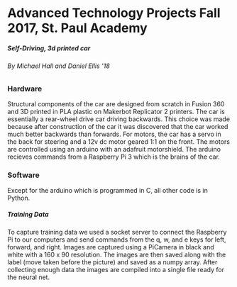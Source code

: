 # Advanced Technology Projects Fall 2017, St. Paul Academy

##### Self-Driving, 3d printed car

###### By Michael Hall and Daniel Ellis '18

### Hardware

Structural components of the car are designed from scratch in Fusion 360 and 3D printed in PLA plastic on Makerbot Replicator 2 printers. 
The car is essentially a rear-wheel drive car driving backwards. 
This choice was made because after construction of the car it was discovered that the car worked much better backwards than forwards. 
For motors, the car has a servo in the back for steering and a 12v dc motor geared 1:1 on the front.
The motors are controlled using an arduino with an adafruit motorshield.
The arduino recieves commands from a Raspberry Pi 3 which is the brains of the car.

### Software

Except for the arduino which is programmed in C, all other code is in Python. 

##### Training Data

To capture training data we used a socket server to connect the Raspberry Pi to our computers and send commands from the q, w, and e keys for left, forward, and right. 
Images are captured using a PiCamera in black and white with a 160 x 90 resolution.
The images are then saved along with the label (move taken before the picture) and saved as a numpy array.
After collecting enough data the images are compiled into a single file ready for the neural net.

